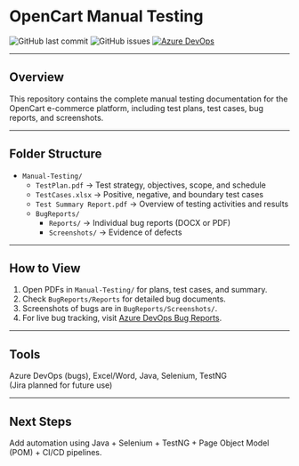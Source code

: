 # OpenCart Manual Testing

![GitHub last commit](https://img.shields.io/github/last-commit/RonishS/OpenCart-Manual-testing?style=flat-square)
![GitHub issues](https://img.shields.io/github/issues/RonishS/OpenCart-Manual-testing?style=flat-square)
[![Azure DevOps](https://img.shields.io/badge/Azure-DevOps-blue?style=flat-square)](https://dev.azure.com/OpenCart-Testingronishshrestha20610613/OpenCart%20Testing/_queries/query/fa4fec05-23d6-4d8c-9500-eaf115a1c547/)


---

## Overview

This repository contains the complete manual testing documentation for the OpenCart e-commerce platform, including test plans, test cases, bug reports, and screenshots.

---

## Folder Structure

- `Manual-Testing/`
  - `TestPlan.pdf` → Test strategy, objectives, scope, and schedule
  - `TestCases.xlsx` → Positive, negative, and boundary test cases
  - `Test Summary Report.pdf` → Overview of testing activities and results
  - `BugReports/`
    - `Reports/` → Individual bug reports (DOCX or PDF)
    - `Screenshots/` → Evidence of defects

---

## How to View

1. Open PDFs in `Manual-Testing/` for plans, test cases, and summary.  
2. Check `BugReports/Reports` for detailed bug documents.  
3. Screenshots of bugs are in `BugReports/Screenshots/`.  
4. For live bug tracking, visit [Azure DevOps Bug Reports](https://dev.azure.com/OpenCart-Testingronishshrestha20610613/OpenCart%20Testing/_queries/query/fa4fec05-23d6-4d8c-9500-eaf115a1c547/).

---

## Tools

Azure DevOps (bugs), Excel/Word, Java, Selenium, TestNG  
(Jira planned for future use)

---

## Next Steps

Add automation using Java + Selenium + TestNG + Page Object Model (POM) + CI/CD pipelines.
